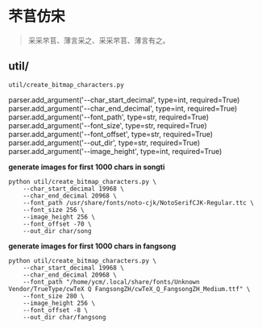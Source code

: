# 芣苢仿宋

> 采采芣苢、薄言采之、采采芣苢、薄言有之。


## util/

`util/create_bitmap_characters.py`

parser.add_argument('--char_start_decimal', type=int, required=True)
parser.add_argument('--char_end_decimal', type=int, required=True)
parser.add_argument('--font_path', type=str, required=True)
parser.add_argument('--font_size', type=str, required=True)
parser.add_argument('--font_offset', type=str, required=True)
parser.add_argument('--out_dir', type=str, required=True)
parser.add_argument('--image_height', type=int, required=True)

**generate images for first 1000 chars in songti**
```
python util/create_bitmap_characters.py \
    --char_start_decimal 19968 \
    --char_end_decimal 20968 \
    --font_path /usr/share/fonts/noto-cjk/NotoSerifCJK-Regular.ttc \
    --font_size 256 \
    --image_height 256 \
    --font_offset -70 \
    --out_dir char/song
```

**generate images for first 1000 chars in fangsong**
```
python util/create_bitmap_characters.py \
    --char_start_decimal 19968 \
    --char_end_decimal 20968 \
    --font_path "/home/ycm/.local/share/fonts/Unknown Vendor/TrueType/cwTeX Q FangsongZH/cwTeX_Q_FangsongZH_Medium.ttf" \
    --font_size 280 \
    --image_height 256 \
    --font_offset -8 \
    --out_dir char/fangsong
```
